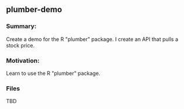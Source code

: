 ## plumber-demo

### Summary:
Create a demo for the R "plumber" package. I create an API that pulls a stock price.

### Motivation:
Learn to use the R "plumber" package.

### Files
TBD
